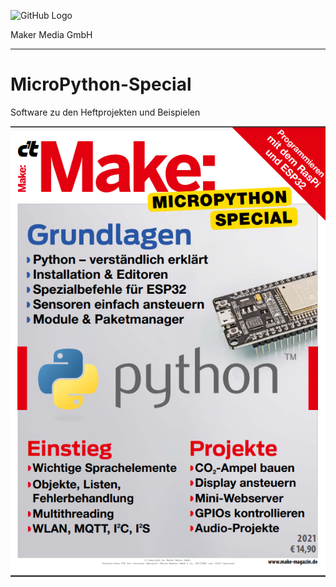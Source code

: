 ![GitHub Logo](http://www.heise.de/make/icons/make_logo.png)

Maker Media GmbH

***

# MicroPython-Special
Software zu den Heftprojekten und Beispielen

![Picture](https://github.com/MakeMagazinDE/MicroPython-Special/blob/main/cover-Micropython.png)
